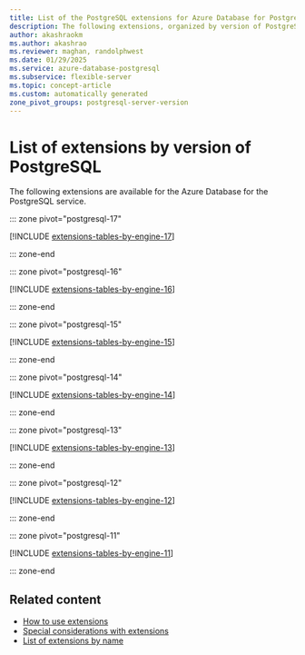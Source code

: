 ```yaml
---
title: List of the PostgreSQL extensions for Azure Database for PostgreSQL
description: The following extensions, organized by version of PostgreSQL, are available in an Azure Database for the PostgreSQL flexible server.
author: akashraokm
ms.author: akashrao
ms.reviewer: maghan, randolphwest
ms.date: 01/29/2025
ms.service: azure-database-postgresql
ms.subservice: flexible-server
ms.topic: concept-article
ms.custom: automatically generated
zone_pivot_groups: postgresql-server-version
---
```


# List of extensions by version of PostgreSQL

The following extensions are available for the Azure Database for the PostgreSQL service.

::: zone pivot="postgresql-17"

[!INCLUDE [extensions-tables-by-engine-17](./includes/extensions-tables-by-engine-17.md)]


::: zone-end



::: zone pivot="postgresql-16"

[!INCLUDE [extensions-tables-by-engine-16](./includes/extensions-tables-by-engine-16.md)]


::: zone-end



::: zone pivot="postgresql-15"

[!INCLUDE [extensions-tables-by-engine-15](./includes/extensions-tables-by-engine-15.md)]


::: zone-end



::: zone pivot="postgresql-14"

[!INCLUDE [extensions-tables-by-engine-14](./includes/extensions-tables-by-engine-14.md)]


::: zone-end



::: zone pivot="postgresql-13"

[!INCLUDE [extensions-tables-by-engine-13](./includes/extensions-tables-by-engine-13.md)]


::: zone-end



::: zone pivot="postgresql-12"

[!INCLUDE [extensions-tables-by-engine-12](./includes/extensions-tables-by-engine-12.md)]


::: zone-end



::: zone pivot="postgresql-11"

[!INCLUDE [extensions-tables-by-engine-11](./includes/extensions-tables-by-engine-11.md)]


::: zone-end





## Related content

- [How to use extensions](how-to-allow-extensions.md)
- [Special considerations with extensions](concepts-extensions-considerations.md)
- [List of extensions by name](concepts-extensions-versions.md)
